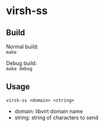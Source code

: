 # virsh-ss

## Build
Normal build: \
`make`

Debug build: \
`make debug`

## Usage
`virsh-ss <domain> <string>`
- domain: libvirt domain name
- string: string of characters to send
